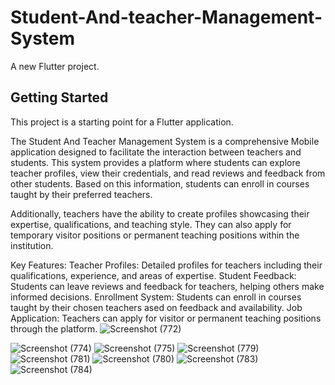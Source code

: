 # Student-And-teacher-Management-System

A new Flutter project.

## Getting Started

This project is a starting point for a Flutter application.

The Student And Teacher Management System is a comprehensive Mobile application designed to facilitate the interaction between teachers and students. This system provides a platform where students can explore teacher profiles, view their credentials, and read reviews and feedback from other students. Based on this information, students can enroll in courses taught by their preferred teachers.

Additionally, teachers have the ability to create profiles showcasing their expertise, qualifications, and teaching style. They can also apply for temporary visitor positions or permanent teaching positions within the institution.

Key Features:
Teacher Profiles: Detailed profiles for teachers including their qualifications, experience, and areas of expertise.
Student Feedback: Students can leave reviews and feedback for teachers, helping others make informed decisions.
Enrollment System: Students can enroll in courses taught by their chosen teachers
ased on feedback and availability.
Job Application: Teachers can apply for visitor or permanent teaching positions through the platform.
![Screenshot (772)](https://github.com/Aneesanwar123/Student-And-teacher-Management-System/assets/128696571/f6dc7a70-57a2-41bc-ad81-9cce2520cf78)

![Screenshot (774)](https://github.com/Aneesanwar123/Student-And-teacher-Management-System/assets/128696571/c1ca9fb8-ebca-435d-82b0-9bea3a04cd61)
![Screenshot (775)](https://github.com/Aneesanwar123/Student-And-teacher-Management-System/assets/128696571/1f537f66-c680-417d-9e4e-523d5545b61c)
![Screenshot (779)](https://github.com/Aneesanwar123/Student-And-teacher-Management-System/assets/128696571/f501c1c6-b5da-4efa-9f01-b9bc05176de4)
![Screenshot (781)](https://github.com/Aneesanwar123/Student-And-teacher-Management-System/assets/128696571/8b2ac8b3-2ecd-4c0d-ab79-1a9b027f4e94)
![Screenshot (780)](https://github.com/Aneesanwar123/Student-And-teacher-Management-System/assets/128696571/12eaf1ff-2682-4687-a180-21db19edbb31)
![Screenshot (783)](https://github.com/Aneesanwar123/Student-And-teacher-Management-System/assets/128696571/adffc371-94ef-4bb7-a564-5d300e0a736d)
![Screenshot (784)](https://github.com/Aneesanwar123/Student-And-teacher-Management-System/assets/128696571/60024b2e-e4c1-460d-846d-fa2391695e0d)

